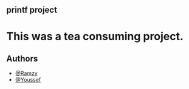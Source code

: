 ## printf project
# This was a tea consuming project.

## Authors

- [@Ramzy](https://www.github.com/Youssef-Ramzy)
- [@Youssef](https://www.github.com/Yousefatt)
